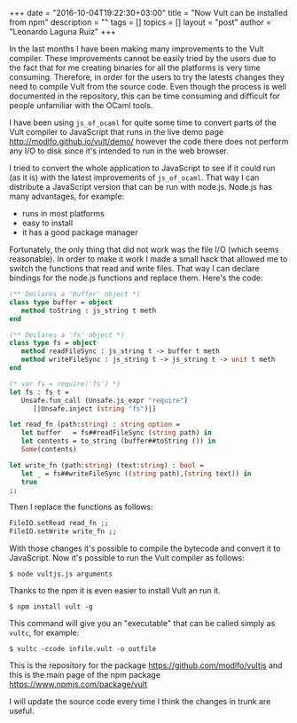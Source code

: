 +++
date = "2016-10-04T19:22:30+03:00"
title = "Now Vult can be installed from npm"
description = ""
tags = []
topics = []
layout = "post"
author = "Leonardo Laguna Ruiz"
+++

In the last months I have been making many improvements to the Vult compiler. These improvements cannot be easily tried by the users due to the fact that for me creating binaries for all the platforms is very time consuming. Therefore, in order for the users to try the latests changes they need to compile Vult from the source code. Even though the process is well documented in the repository, this can be time consuming and difficult for people unfamiliar with the OCaml tools.

I have been using `js_of_ocaml` for quite some time to convert parts of the Vult compiler to JavaScript that runs in the live demo page http://modlfo.github.io/vult/demo/ however the code there does not perform any I/O to disk since it's intended to run in the web browser.

I tried to convert the whole application to JavaScript to see if it could run (as it is) with the latest improvements of `js_of_ocaml`. That way I can distribute a JavaScript version that can be run with node.js. Node.js has many advantages, for example:

- runs in most platforms
- easy to install
- it has a good package manager

Fortunately, the only thing that did not work was the file I/O (which seems reasonable). In order to make it work I made a small hack that allowed me to switch the functions that read and write files. That way I can declare bindings for the node.js functions and replace them. Here's the code:

```ocaml
(** Declares a 'buffer' object *)
class type buffer = object
   method toString : js_string t meth
end

(** Declares a 'fs' object *)
class type fs = object
   method readFileSync : js_string t -> buffer t meth
   method writeFileSync : js_string t -> js_string t -> unit t meth
end

(* var fs = require('fs') *)
let fs : fs t =
   Unsafe.fun_call (Unsafe.js_expr "require")
      [|Unsafe.inject (string "fs")|]

let read_fn (path:string) : string option =
   let buffer   = fs##readFileSync (string path) in
   let contents = to_string (buffer##toString ()) in
   Some(contents)

let write_fn (path:string) (text:string) : bool =
   let _ = fs##writeFileSync ((string path),(string text)) in
   true
;;
```

Then I replace the functions as follows:

``` ocaml
FileIO.setRead read_fn ;;
FileIO.setWrite write_fn ;;

```

With those changes it's possible to compile the bytecode and convert it to JavaScript. Now it's possible to run the Vult compiler as follows:

```
$ node vultjs.js arguments
```

Thanks to the npm it is even easier to install Vult an run it.

```
$ npm install vult -g
```

This command will give you an "executable" that can be called simply as `vultc`, for example:

```
$ vultc -ccode infile.vult -o outfile
```

This is the repository for the package https://github.com/modlfo/vultjs and this is the main page of the npm package https://www.npmjs.com/package/vult

I will update the source code every time I think the changes in trunk are useful.



